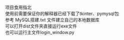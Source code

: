 项目食用指北<br>
使用前需要保证你的解释器已经下载了tkinter、pymysql包<br>
参考 MySQL搭建.txt 文件建立自己的本地数据库<br>
可以打开dist文件夹直接运行exe文件<br>
也可以运行主文件login_window.py
